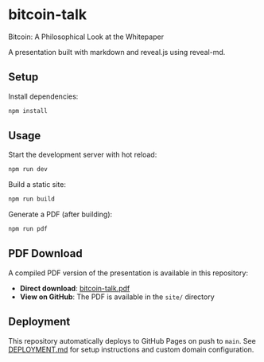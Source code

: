 # bitcoin-talk
Bitcoin: A Philosophical Look at the Whitepaper

A presentation built with markdown and reveal.js using reveal-md.

## Setup

Install dependencies:
```bash
npm install
```

## Usage

Start the development server with hot reload:
```bash
npm run dev
```

Build a static site:
```bash
npm run build
```

Generate a PDF (after building):
```bash
npm run pdf
```

## PDF Download

A compiled PDF version of the presentation is available in this repository:
- **Direct download**: [bitcoin-talk.pdf](site/bitcoin-talk.pdf)
- **View on GitHub**: The PDF is available in the `site/` directory

## Deployment

This repository automatically deploys to GitHub Pages on push to `main`. See [DEPLOYMENT.md](DEPLOYMENT.md) for setup instructions and custom domain configuration.
